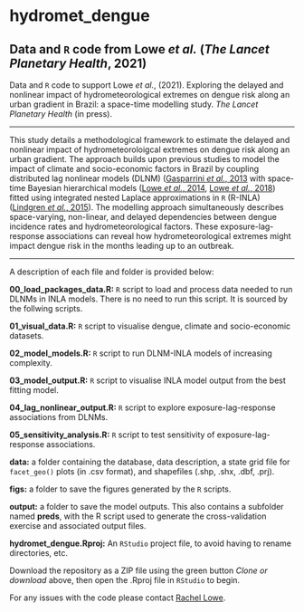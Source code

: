 # hydromet_dengue


## Data and `R` code from Lowe *et al.* (*The Lancet Planetary Health*, 2021)

Data and `R` code to support Lowe *et al.*, (2021). Exploring the delayed and nonlinear impact of hydrometeorological extremes on dengue risk along an urban gradient in Brazil: a space-time modelling study. *The Lancet Planetary Health* (in press). 

--------------------------------------------------------------------------------

This study details a methodological framework to estimate the delayed and nonlinear impact of hydrometeoroloigcal extremes on dengue risk along an urban gradient. The approach builds upon previous studies to model the impact of climate and socio-economic factors in Brazil by coupling distributed lag nonlinear models (DLNM) ([Gasparrini *et al.*, 2013](https://doi.org/10.1002/sim.3940) with space-time Bayesian hierarchical models ([Lowe *et al.*, 2014](https://doi.org/10.1016/S1473-3099(14)70781-9), [Lowe *et al.*, 2018](https://doi.org/10.1371/journal.pmed.1002613)) fitted using integrated nested Laplace approximations in `R` (R-INLA) ([Lindgren *et al.*, 2015](https://www.jstatsoft.org/article/view/v063i19)). The modelling approach simultaneously describes space-varying, non-linear, and delayed dependencies between dengue incidence rates and hydrometeorological factors. These exposure-lag-response associations can reveal how hydrometeorological extremes might impact dengue risk in the months leading up to an outbreak. 

--------------------------------------------------------------------------------

A description of each file and folder is provided below:

  **00_load_packages_data.R:** `R` script to load and process data needed to run DLNMs in INLA models. There is no need to run this script. It is sourced by the follwing scripts. 

  **01_visual_data.R:** `R` script to visualise dengue, climate and socio-economic datasets.

  **02_model_models.R:** `R` script to run DLNM-INLA models of increasing complexity.

  **03_model_output.R:** `R` script to visualise INLA model output from the best fitting model.

  **04_lag_nonlinear_output.R:** `R` script to explore exposure-lag-response associations from DLNMs.

  **05_sensitivity_analysis.R:** `R` script to test sensitivity of exposure-lag-response associations.
  
  **data:** a folder containing the database, data description, a state grid file for `facet_geo()` plots (in .csv format), and shapefiles (.shp, .shx, .dbf, .prj). 
  
  **figs:** a folder to save the figures generated by the `R` scripts.
  
  **output:** a folder to save the model outputs. This also contains a subfolder named **preds**, with the R script used to generate the cross-validation exercise and associated output files. 
  
  **hydromet_dengue.Rproj:** An `RStudio` project file, to avoid having to rename directories, etc. 

Download the repository as a ZIP file using the green button *Clone or download* above, then open the .Rproj file in `RStudio` to begin. 

For any issues with the code please contact [Rachel Lowe](https://www.lshtm.ac.uk/aboutus/people/lowe.rachel).

